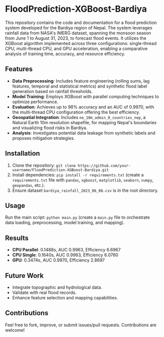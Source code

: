 # FloodPrediction-XGBoost-Bardiya

This repository contains the code and documentation for a flood prediction system developed for the Bardiya region of Nepal. The system leverages rainfall data from NASA's IMERG dataset, spanning the monsoon season from June 1 to August 31, 2023, to forecast flood events. It utilizes the XGBoost algorithm implemented across three configurations: single-thread CPU, multi-thread CPU, and GPU acceleration, enabling a comparative analysis of training time, accuracy, and resource efficiency.

## Features
- **Data Preprocessing**: Includes feature engineering (rolling sums, lag features, temporal and statistical metrics) and synthetic flood label generation based on rainfall thresholds.
- **Model Training**: Employs XGBoost with parallel computing techniques to optimize performance.
- **Evaluation**: Achieves up to 98% accuracy and an AUC of 0.9970, with the multi-thread CPU configuration offering the best efficiency.
- **Geospatial Integration**: Includes `ne_10m_admin_0_countries_nep`, a Natural Earth 10m resolution shapefile, for mapping Nepal's boundaries and visualizing flood risks in Bardiya.
- **Analysis**: Investigates potential data leakage from synthetic labels and proposes mitigation strategies.

## Installation
1. Clone the repository: `git clone https://github.com/your-username/FloodPrediction-XGBoost-Bardiya.git`
2. Install dependencies: `pip install -r requirements.txt` (create a `requirements.txt` file with `pandas`, `xgboost`, `matplotlib`, `seaborn`, `numpy`, `geopandas`, etc.).
3. Ensure dataset `bardiya_rainfall_2023_06_08.csv` is in the root directory.

## Usage
Run the main script: `python main.py` (create a `main.py` file to orchestrate data loading, preprocessing, model training, and mapping).

## Results
- **CPU Parallel**: 0.1488s, AUC 0.9963, Efficiency 6.6967
- **CPU Single**: 0.1640s, AUC 0.9963, Efficiency 6.0760
- **GPU**: 0.3474s, AUC 0.9970, Efficiency 2.8697

## Future Work
- Integrate topographic and hydrological data.
- Validate with real flood records.
- Enhance feature selection and mapping capabilities.

## Contributions
Feel free to fork, improve, or submit issues/pull requests. Contributions are welcome!

